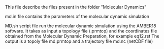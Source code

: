 This file describe the files present in the folder "Molecular Dynamics"

md.in file contains the parameters of the molecular dynamic simulation

MD.sh script file run the molecular dynamic simulation using the AMBER18 software. It takes as input a topology file (.prmtop) and the coordinates file obtained from the Molecular Dynamic Preparation, for example eq12.rst
The output is a topoly file md.prmtop and a trajectory file md.nc (netCDF file)
